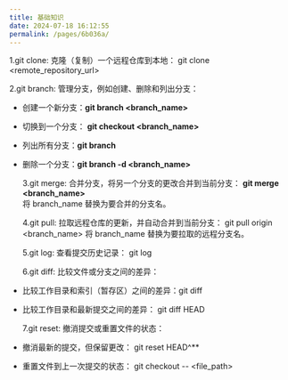 ```yaml
---
title: 基础知识
date: 2024-07-18 16:12:55
permalink: /pages/6b036a/
---
```


1.git clone: 克隆（复制）一个远程仓库到本地： git clone <remote_repository_url>

2.git branch: 管理分支，例如创建、删除和列出分支：

- 创建一个新分支：**git branch <branch_name>**
- 切换到一个分支： **git checkout <branch_name>**
- 列出所有分支：**git branch**
- 删除一个分支：**git branch -d <branch_name>**

  3.git merge: 合并分支，将另一个分支的更改合并到当前分支： **git merge <branch_name>**<br />
  将 branch_name 替换为要合并的分支名。

  4.git pull: 拉取远程仓库的更新，并自动合并到当前分支： git pull origin <branch_name>
  将 branch_name 替换为要拉取的远程分支名。

  5.git log: 查看提交历史记录： git log

  6.git diff: 比较文件或分支之间的差异：

- 比较工作目录和索引（暂存区）之间的差异：git diff
- 比较工作目录和最新提交之间的差异： git diff HEAD

  7.git reset: 撤消提交或重置文件的状态：

- 撤消最新的提交，但保留更改： git reset HEAD^\*\*
- 重置文件到上一次提交的状态： git checkout -- <file_path>
